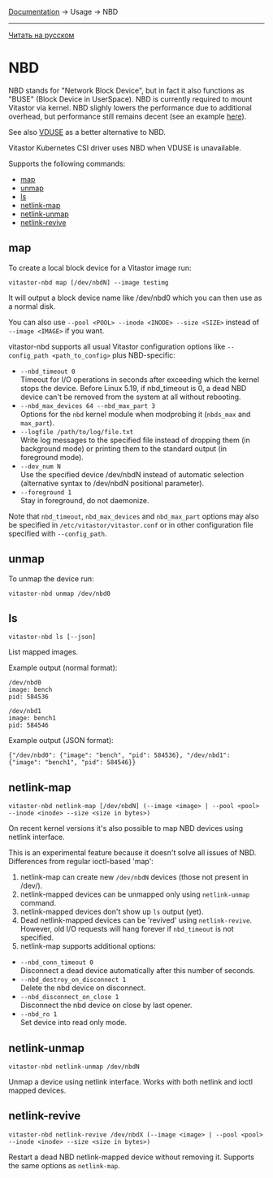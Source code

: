[Documentation](../../README.md#documentation) → Usage → NBD

-----

[Читать на русском](nbd.ru.md)

# NBD

NBD stands for "Network Block Device", but in fact it also functions as "BUSE"
(Block Device in UserSpace). NBD is currently required to mount Vitastor via kernel.
NBD slighly lowers the performance due to additional overhead, but performance still
remains decent (see an example [here](../performance/comparison1.en.md#vitastor-0-4-0-nbd)).

See also [VDUSE](qemu.en.md#vduse) as a better alternative to NBD.

Vitastor Kubernetes CSI driver uses NBD when VDUSE is unavailable.

Supports the following commands:

- [map](#map)
- [unmap](#unmap)
- [ls](#ls)
- [netlink-map](#netlink-map)
- [netlink-unmap](#netlink-unmap)
- [netlink-revive](#netlink-revive)

## map

To create a local block device for a Vitastor image run:

```
vitastor-nbd map [/dev/nbdN] --image testimg
```

It will output a block device name like /dev/nbd0 which you can then use as a normal disk.

You can also use `--pool <POOL> --inode <INODE> --size <SIZE>` instead of `--image <IMAGE>` if you want.

vitastor-nbd supports all usual Vitastor configuration options like `--config_path <path_to_config>` plus NBD-specific:

* `--nbd_timeout 0` \
  Timeout for I/O operations in seconds after exceeding which the kernel stops the device.
  Before Linux 5.19, if nbd_timeout is 0, a dead NBD device can't be removed from
  the system at all without rebooting.
* `--nbd_max_devices 64 --nbd_max_part 3` \
  Options for the `nbd` kernel module when modprobing it (`nbds_max` and `max_part`).
* `--logfile /path/to/log/file.txt` \
  Write log messages to the specified file instead of dropping them (in background mode)
  or printing them to the standard output (in foreground mode).
* `--dev_num N` \
  Use the specified device /dev/nbdN instead of automatic selection (alternative syntax
  to /dev/nbdN positional parameter).
* `--foreground 1` \
  Stay in foreground, do not daemonize.

Note that `nbd_timeout`, `nbd_max_devices` and `nbd_max_part` options may also be specified
in `/etc/vitastor/vitastor.conf` or in other configuration file specified with `--config_path`.

## unmap

To unmap the device run:

```
vitastor-nbd unmap /dev/nbd0
```

## ls

```
vitastor-nbd ls [--json]
```

List mapped images.

Example output (normal format):

```
/dev/nbd0
image: bench
pid: 584536

/dev/nbd1
image: bench1
pid: 584546
```

Example output (JSON format):

```
{"/dev/nbd0": {"image": "bench", "pid": 584536}, "/dev/nbd1": {"image": "bench1", "pid": 584546}}
```

## netlink-map

```
vitastor-nbd netlink-map [/dev/nbdN] (--image <image> | --pool <pool> --inode <inode> --size <size in bytes>)
```

On recent kernel versions it's also possible to map NBD devices using netlink interface.

This is an experimental feature because it doesn't solve all issues of NBD. Differences from regular ioctl-based 'map':

1. netlink-map can create new `/dev/nbdN` devices (those not present in /dev/).
2. netlink-mapped devices can be unmapped only using `netlink-unmap` command.
3. netlink-mapped devices don't show up `ls` output (yet).
4. Dead netlink-mapped devices can be 'revived' using `netlink-revive`.
   However, old I/O requests will hang forever if `nbd_timeout` is not specified.
5. netlink-map supports additional options:

* `--nbd_conn_timeout 0` \
  Disconnect a dead device automatically after this number of seconds.
* `--nbd_destroy_on_disconnect 1` \
  Delete the nbd device on disconnect.
* `--nbd_disconnect_on_close 1` \
  Disconnect the nbd device on close by last opener.
* `--nbd_ro 1` \
  Set device into read only mode.

## netlink-unmap

```
vitastor-nbd netlink-unmap /dev/nbdN
```

Unmap a device using netlink interface. Works with both netlink and ioctl mapped devices.

## netlink-revive

```
vitastor-nbd netlink-revive /dev/nbdX (--image <image> | --pool <pool> --inode <inode> --size <size in bytes>)
```

Restart a dead NBD netlink-mapped device without removing it. Supports the same options as `netlink-map`.
